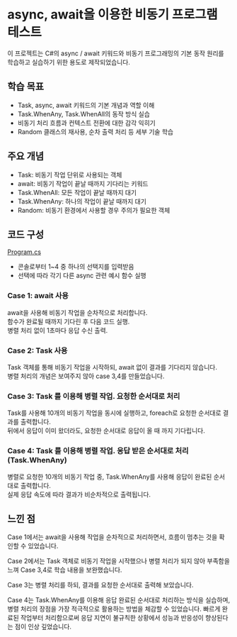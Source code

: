 # async, await을 이용한 비동기 프로그램 테스트

이 프로젝트는 C#의 async / await 키워드와 비동기 프로그래밍의 기본 동작 원리를 학습하고 실습하기 위한 용도로 제작되었습니다.

## 학습 목표

- Task, async, await 키워드의 기본 개념과 역할 이해  
- Task.WhenAny, Task.WhenAll의 동작 방식 실습  
- 비동기 처리 흐름과 컨텍스트 전환에 대한 감각 익히기  
- Random 클래스의 재사용, 순차 출력 처리 등 세부 기술 학습

## 주요 개념

- Task: 비동기 작업 단위로 사용되는 객체  
- await: 비동기 작업이 끝날 때까지 기다리는 키워드  
- Task.WhenAll: 모든 작업이 끝날 때까지 대기  
- Task.WhenAny: 하나의 작업이 끝날 때까지 대기  
- Random: 비동기 환경에서 사용할 경우 주의가 필요한 객체

## 코드 구성

[Program.cs](./Program.cs)

- 콘솔로부터 1~4 중 하나의 선택지를 입력받음  
- 선택에 따라 각기 다른 async 관련 예시 함수 실행

### Case 1: await 사용

await을 사용해 비동기 작업을 순차적으로 처리합니다.  
함수가 완료될 때까지 기다린 후 다음 코드 실행.  
병렬 처리 없이 1초마다 응답 수신 출력.

### Case 2: Task 사용

Task 객체를 통해 비동기 작업을 시작하되, await 없이 결과를 기다리지 않습니다.  
병렬 처리의 개념은 보여주지 않아 case 3,4를 만들었습니다.

### Case 3: Task 를 이용해 병렬 작업. 요청한 순서대로 처리

Task를 사용해 10개의 비동기 작업을 동시에 실행하고, foreach로 요청한 순서대로 결과를 출력합니다.  
뒤에서 응답이 이미 왔더라도, 요청한 순서대로 응답이 올 때 까지 기다립니다.

### Case 4: Task 를 이용해 병렬 작업. 응답 받은 순서대로 처리 (Task.WhenAny)

병렬로 요청한 10개의 비동기 작업 중, Task.WhenAny를 사용해 응답이 완료된 순서대로 출력합니다.  
실제 응답 속도에 따라 결과가 비순차적으로 출력됩니다.

## 느낀 점

Case 1에서는 await을 사용해 작업을 순차적으로 처리하면서, 흐름이 멈추는 것을 확인할 수 있었습니다. 

Case 2에서는 Task 객체로 비동기 작업을 시작했으나 병렬 처리가 되지 않아 부족함을 느껴 Case 3,4로 학습 내용을 보완했습니다.

Case 3는 병렬 처리를 하되, 결과를 요청한 순서대로 출력해 보았습니다.

Case 4는 Task.WhenAny를 이용해 응답 완료된 순서대로 처리하는 방식을 실습하며, 병렬 처리의 장점을 가장 적극적으로 활용하는 방법을 체감할 수 있었습니다.
빠르게 완료된 작업부터 처리함으로써 응답 지연이 불규칙한 상황에서 성능과 반응성이 향상된다는 점이 인상 깊었습니다.
